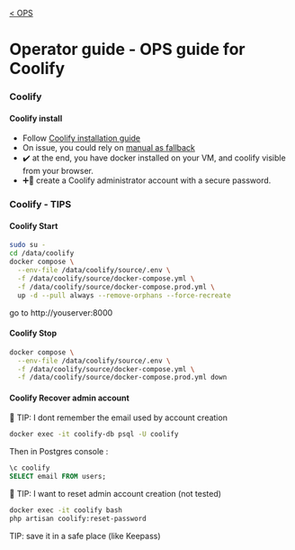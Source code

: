 [< OPS](OPS.md)

# Operator guide - OPS guide for Coolify

### Coolify 

#### Coolify install
- Follow [Coolify installation guide](https://coolify.io/docs/installation)
- On issue, you could rely on [manual as fallback](https://coolify.io/docs/get-started/installation#manual-installation)
- ✔️ at the end, you have docker installed on your VM, and coolify visible from your browser.
- ➕👤 create a Coolify administrator account with a secure password.


### Coolify - TIPS
#### Coolify Start
```bash
sudo su -
cd /data/coolify
docker compose \
  --env-file /data/coolify/source/.env \
  -f /data/coolify/source/docker-compose.yml \
  -f /data/coolify/source/docker-compose.prod.yml \
  up -d --pull always --remove-orphans --force-recreate
````

go to http://youserver:8000

#### Coolify Stop
```bash
docker compose \
  --env-file /data/coolify/source/.env \
  -f /data/coolify/source/docker-compose.yml \
  -f /data/coolify/source/docker-compose.prod.yml down
```

#### Coolify Recover admin account

💁 TIP: I dont remember the email used by account creation

```bash
docker exec -it coolify-db psql -U coolify
````

Then in Postgres console :

````sql
\c coolify
SELECT email FROM users;
````

💁 TIP: I want to reset admin account creation (not tested)

```bash
docker exec -it coolify bash
php artisan coolify:reset-password
```

TIP: save it in a safe place (like Keepass)
